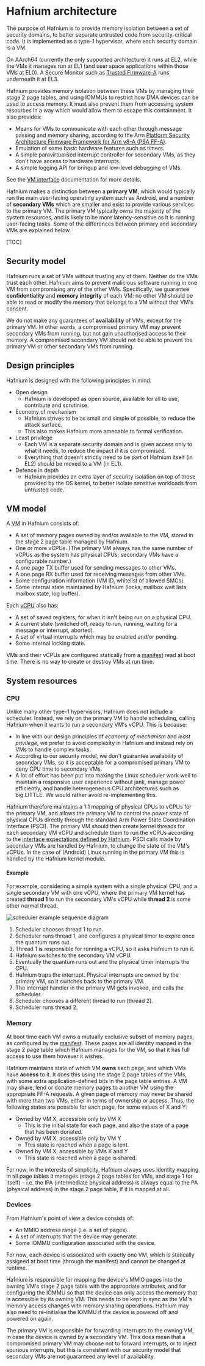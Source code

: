 # Hafnium architecture

The purpose of Hafnium is to provide memory isolation between a set of security
domains, to better separate untrusted code from security-critical code. It is
implemented as a type-1 hypervisor, where each security domain is a VM.

On AArch64 (currently the only supported architecture) it runs at EL2, while the
VMs it manages run at EL1 (and user space applications within those VMs at EL0).
A Secure Monitor such as
[Trusted Firmware-A](https://www.trustedfirmware.org/about/) runs underneath it
at EL3.

Hafnium provides memory isolation between these VMs by managing their stage 2
page tables, and using IOMMUs to restrict how DMA devices can be used to access
memory. It must also prevent them from accessing system resources in a way which
would allow them to escape this containment. It also provides:

*   Means for VMs to communicate with each other through message passing and
    memory sharing, according to the Arm
    [Platform Security Architecture Firmware Framework for Arm v8-A (PSA FF-A)](https://developer.arm.com/docs/den0077/a).
*   Emulation of some basic hardware features such as timers.
*   A simple paravirtualised interrupt controller for secondary VMs, as they
    don't have access to hardware interrupts.
*   A simple logging API for bringup and low-level debugging of VMs.

See the [VM interface](VmInterface.md) documentation for more details.

Hafnium makes a distinction between a **primary VM**, which would typically run
the main user-facing operating system such as Android, and a number of
**secondary VMs** which are smaller and exist to provide various services to the
primary VM. The primary VM typically owns the majority of the system resources,
and is likely to be more latency-sensitive as it is running user-facing tasks.
Some of the differences between primary and secondary VMs are explained below.

[TOC]

## Security model

Hafnium runs a set of VMs without trusting any of them. Neither do the VMs trust
each other. Hafnium aims to prevent malicious software running in one VM from
compromising any of the other VMs. Specifically, we guarantee
**confidentiality** and **memory integrity** of each VM: no other VM should be
able to read or modify the memory that belongs to a VM without that VM's
consent.

We do not make any guarantees of **availability** of VMs, except for the primary
VM. In other words, a compromised primary VM may prevent secondary VMs from
running, but not gain unauthorised access to their memory. A compromised
secondary VM should not be able to prevent the primary VM or other secondary VMs
from running.

## Design principles

Hafnium is designed with the following principles in mind:

*   Open design
    *   Hafnium is developed as open source, available for all to use,
        contribute and scrutinise.
*   Economy of mechanism
    *   Hafnium strives to be as small and simple of possible, to reduce the
        attack surface.
    *   This also makes Hafnium more amenable to formal verification.
*   Least privilege
    *   Each VM is a separate security domain and is given access only to what
        it needs, to reduce the impact if it is compromised.
    *   Everything that doesn't strictly need to be part of Hafnium itself (in
        EL2) should be moved to a VM (in EL1).
*   Defence in depth
    *   Hafnium provides an extra layer of security isolation on top of those
        provided by the OS kernel, to better isolate sensitive workloads from
        untrusted code.

## VM model

A [VM](../inc/hf/vm.h) in Hafnium consists of:

*   A set of memory pages owned by and/or available to the VM, stored in the
    stage 2 page table managed by Hafnium.
*   One or more vCPUs. (The primary VM always has the same number of vCPUs as
    the system has physical CPUs; secondary VMs have a configurable number.)
*   A one page TX buffer used for sending messages to other VMs.
*   A one page RX buffer used for receiving messages from other VMs.
*   Some configuration information (VM ID, whitelist of allowed SMCs).
*   Some internal state maintained by Hafnium (locks, mailbox wait lists,
    mailbox state, log buffer).

Each [vCPU](../inc/hf/vcpu.h) also has:

*   A set of saved registers, for when it isn't being run on a physical CPU.
*   A current state (switched off, ready to run, running, waiting for a message
    or interrupt, aborted).
*   A set of virtual interrupts which may be enabled and/or pending.
*   Some internal locking state.

VMs and their vCPUs are configured statically from a [manifest](Manifest.md)
read at boot time. There is no way to create or destroy VMs at run time.

## System resources

### CPU

Unlike many other type-1 hypervisors, Hafnium does not include a scheduler.
Instead, we rely on the primary VM to handle scheduling, calling Hafnium when it
wants to run a secondary VM's vCPU. This is because:

*   In line with our design principles of _economy of mechanism_ and _least
    privilege_, we prefer to avoid complexity in Hafnium and instead rely on VMs
    to handle complex tasks.
*   According to our security model, we don't guarantee availability of
    secondary VMs, so it is acceptable for a compromised primary VM to deny CPU
    time to secondary VMs.
*   A lot of effort has been put into making the Linux scheduler work well to
    maintain a responsive user experience without jank, manage power
    efficiently, and handle heterogeneous CPU architectures such as big.LITTLE.
    We would rather avoid re-implementing this.

Hafnium therefore maintains a 1:1 mapping of physical CPUs to vCPUs for the
primary VM, and allows the primary VM to control the power state of physical
CPUs directly through the standard Arm Power State Coordination Interface
(PSCI). The primary VM should then create kernel threads for each secondary VM
vCPU and schedule them to run the vCPUs according to the
[interface expectations defined by Hafnium](SchedulerExpectations.md). PSCI
calls made by secondary VMs are handled by Hafnium, to change the state of the
VM's vCPUs. In the case of (Android) Linux running in the primary VM this is
handled by the Hafnium kernel module.

#### Example

For example, considering a simple system with a single physical CPU, and a
single secondary VM with one vCPU, where the primary VM kernel has created
**thread 1** to run the secondary VM's vCPU while **thread 2** is some other
normal thread:

![scheduler example sequence diagram](scheduler.png)

1.  Scheduler chooses thread 1 to run.
2.  Scheduler runs thread 1, and configures a physical timer to expire once the
    quantum runs out.
3.  Thread 1 is responsible for running a vCPU, so it asks Hafnium to run it.
4.  Hafnium switches to the secondary VM vCPU.
5.  Eventually the quantum runs out and the physical timer interrupts the CPU.
6.  Hafnium traps the interrupt. Physical interrupts are owned by the primary
    VM, so it switches back to the primary VM.
7.  The interrupt handler in the primary VM gets invoked, and calls the
    scheduler.
8.  Scheduler chooses a different thread to run (thread 2).
9.  Scheduler runs thread 2.

### Memory

At boot time each VM owns a mutually exclusive subset of memory pages, as
configured by the [manifest](Manifest.md). These pages are all identity mapped
in the stage 2 page table which Hafnium manages for the VM, so that it has full
access to use them however it wishes.

Hafnium maintains state of which VM **owns** each page, and which VMs have
**access** to it. It does this using the stage 2 page tables of the VMs, with
some extra application-defined bits in the page table entries. A VM may share,
lend or donate memory pages to another VM using the appropriate FF-A requests. A
given page of memory may never be shared with more than two VMs, either in terms
of ownership or access. Thus, the following states are possible for each page,
for some values of X and Y:

*   Owned by VM X, accessible only by VM X
    *   This is the initial state for each page, and also the state of a page
        that has been donated.
*   Owned by VM X, accessible only by VM Y
    *   This state is reached when a page is lent.
*   Owned by VM X, accessible by VMs X and Y
    *   This state is reached when a page is shared.

For now, in the interests of simplicity, Hafnium always uses identity mapping in
all page tables it manages (stage 2 page tables for VMs, and stage 1 for itself)
– i.e. the IPA (intermediate physical address) is always equal to the PA
(physical address) in the stage 2 page table, if it is mapped at all.

### Devices

From Hafnium's point of view a device consists of:

*   An MMIO address range (i.e. a set of pages).
*   A set of interrupts that the device may generate.
*   Some IOMMU configuration associated with the device.

For now, each device is associated with exactly one VM, which is statically
assigned at boot time (through the manifest) and cannot be changed at runtime.

Hafnium is responsible for mapping the device's MMIO pages into the owning VM's
stage 2 page table with the appropriate attributes, and for configuring the
IOMMU so that the device can only access the memory that is accessible by its
owning VM. This needs to be kept in sync as the VM's memory access changes with
memory sharing operations. Hafnium may also need to re-initialise the IOMMU if
the device is powered off and powered on again.

The primary VM is responsible for forwarding interrupts to the owning VM, in
case the device is owned by a secondary VM. This does mean that a compromised
primary VM may choose not to forward interrupts, or to inject spurious
interrupts, but this is consistent with our security model that secondary VMs
are not guaranteed any level of availability.
